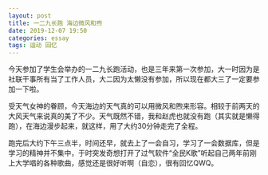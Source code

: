 ```yaml
---
layout: post
title: 一二九长跑 海边微风和煦
date: 2019-12-07 19:50
categories: essay
tags: 运动 回忆
---
```


今天参加了学生会举办的一二九长跑活动，也是三年来第一次参加，大一时因为是社联干事所有当了工作人员，大二因为太懒没有参加，所以现在都大三了一定要参加一下啦。

受天气女神的眷顾，今天海边的天气真的可以用微风和煦来形容。相较于前两天的大风天气来说真的美了不少。天气既然不错，我和赵虎也就没有跑（其实就是懒得跑），在海边漫步起来，就这样，用了大约30分钟走完了全程。

跑完后大约下午三点半，时间还早，就去上了一会自习，学习了一会数据库，但是学习的精神并不集中，于时突发奇想打开了过气软件“全民K歌”听起自己两年前刚上大学唱的各种歌曲，感觉还是很好听啊（自恋），很有回忆QWQ。
